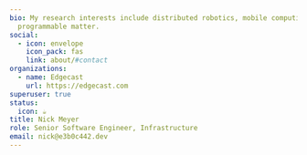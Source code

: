```yaml
---
bio: My research interests include distributed robotics, mobile computing and
  programmable matter.
social:
  - icon: envelope
    icon_pack: fas
    link: about/#contact
organizations:
  - name: Edgecast
    url: https://edgecast.com
superuser: true
status:
  icon: ☕️
title: Nick Meyer
role: Senior Software Engineer, Infrastructure
email: nick@e3b0c442.dev
---
```

